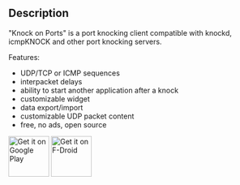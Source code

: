 ## Description
"Knock on Ports" is a port knocking client compatible with knockd, icmpKNOCK and other port knocking servers.

Features:
* UDP/TCP or ICMP sequences
* interpacket delays
* ability to start another application after a knock
* customizable widget
* data export/import
* customizable UDP packet content
* free, no ads, open source

<a href="https://play.google.com/store/apps/details?id=me.impa.knockonports&pcampaignid=MKT-Other-global-all-co-prtnr-py-PartBadge-Mar2515-1" target="_blank">
<img src="https://play.google.com/intl/en_us/badges/images/generic/en_badge_web_generic.png" 
alt="Get it on Google Play" height="80"/></a>
<a href="https://f-droid.org/packages/me.impa.knockonports/" target="_blank">
<img src="https://f-droid.org/badge/get-it-on.png" alt="Get it on F-Droid" height="80"/></a>
